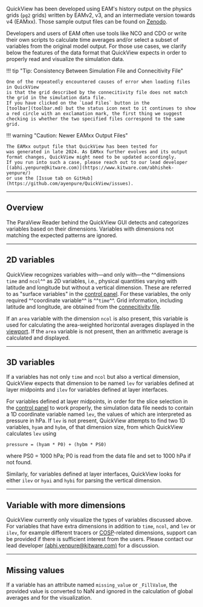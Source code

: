 
QuickView has been developed using EAM's history output
on the physics grids (`pg2` grids) written by
EAMv2, v3, and an intermediate version towards v4 (EAMxx).
Those sample output files can be found on
[Zenodo](https://zenodo.org/records/16922607).

Developers and users of EAM often use tools like NCO and CDO
or write their own scripts to calculate time averages
and/or select a subset of variables from the original model output.
For those use cases, we clarify below the features of the data format
that QuickView expects in order to
properly read and visualize the simulation data.

!!! tip "Tip: Consistency Between Simulation File and Connecitivity File"

    One of the repeatedly encountered causes of error when loading files
    in QuickView
    is that the grid described by the connecitivity file does not match
    the grid in the simulation data file.
    If you have clicked on the `Load Files` button in the
    [toolbar](toolbar.md) but the status icon next to it continues to show
    a red circle with an exclamation mark, the first thing we suggest
    checking is whether the two specified files correspond to the same grid.

!!! warning "Caution: Newer EAMxx Output Files"

    The EAMxx output file that QuickView has been tested for
    was generated in late 2024. As EAMxx further evolves and its output
    format changes, QuickView might need to be updated accordingly.
    If you run into such a case, please reach out to our lead developer
    [(abhi.yenpure@kitware.com)](https://www.kitware.com/abhishek-yenpure/)
    or use the [Issue tab on GitHub](https://github.com/ayenpure/QuickView/issues).

----
## Overview 

The ParaView Reader behind the QuickView GUI detects and categorizes variables
based on their dimensions.
Variables with dimensions not matching the expected patterns are ignored.

----
## 2D variables

QuickView recognizes variables with—and only with—the
^^dimensions `time` and `ncol`^^ as 2D variables,
i.e., physical quantities varying with latitude and
longitude but without a vertical dimension.
These are referred to as "surface variables" in the
[control panel](control_panel.md).
For these variables, the only required ^^coordinate variable^^ is ^^`time`^^.
Grid information, including latitude and longitude, are obtained
from the [connecitivity file](connecitivity.md).

If an `area` variable with the dimension `ncol` is also present,
this variable is used for calculating the area-weighted horizontal averages
displayed in the [viewport](viewport.md).
If the `area` variable is not present, then an arithmetic average
is calculated and displayed.

----
## 3D variables

If a variables has not only `time` and `ncol` but also a vertical dimension,
QuickView expects that dimension to be named `lev` for variables defined at
layer midpoints and `ilev` for variables defined at layer interfaces.

For variables defined at layer midpoints, in order for the slice selection
in the [control panel](control_panel.md) to work properly, the simulation data
file needs to contain a 1D coordinate variable named `lev`,
the values of which are interpreted as pressure in hPa.
If `lev` is not present, QuickView attempts to find two 1D variables,
`hyam` and `hybm`, of that dimension size, from which QuickView calculates
`lev` using

```
pressure = (hyam * P0) + (hybm * PS0)
```

where PS0 = 1000 hPa; P0 is read from the data file and set to 1000 hPa
if not found.

Similarly, for variables defined at layer interfaces, QuickView looks for
either `ilev` or `hyai` and `hybi` for parsing the vertical dimension.


----
## Variable with more dimensions 

QuickView currently only visualize the types of variables discussed above.
For variables that have extra dimensions in addition to `time`, `ncol`,
and `lev` or `ilev`, for example different tracers or
[COSP](https://climatedataguide.ucar.edu/climate-data/cosp-cloud-feedback-model-intercomparison-project-cfmip-observation-simulator-package)-related
dimensions,
support can be provided if there is sufficient
interest from the users. Please contact our lead developer
[(abhi.yenpure@kitware.com)](https://www.kitware.com/abhishek-yenpure/)
for a discussion.


----
## Missing values

If a variable has an attribute named `missing_value` or `_FillValue`,
the provided value is converted to NaN and ignored
in the calculation of global averages and for the visualization.

